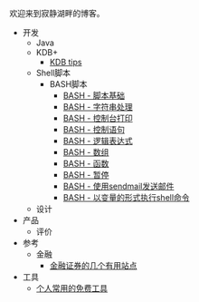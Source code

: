 欢迎来到寂静湖畔的博客。

- 开发
  - Java
  - KDB+
    - [KDB tips](dev/kdb/kdb_tips.md)
  - Shell脚本
	  - BASH脚本
		  - [BASH - 脚本基础](dev/script/bash/bash_basic.md)
		  - [BASH - 字符串处理](dev/script/bash/bash_string.md)
		  - [BASH - 控制台打印](dev/script/bash/Print_in_Console.md)
		  - [BASH - 控制语句](dev/script/bash/bash_control_flow.md)
		  - [BASH - 逻辑表达式](dev/script/bash/bash_logic_expression.md)
		  - [BASH - 数组](dev/script/bash/bash_array.md)
		  - [BASH - 函数](dev/script/bash/bash_function.md)
		  - [BASH - 暂停](dev/script/bash/bash_pause.md)
		  - [BASH - 使用sendmail发送邮件](dev/script/bash/bash_sendmail.md)
		  - [BASH - 以变量的形式执行shell命令](dev/script/bash/bash_execute_variable_command.md)
  - 设计
- 产品
  - 评价
- 参考
  - 金融
    - [金融证券的几个有用站点](reference/finance/websites.md) 
- 工具
  - [个人常用的免费工具](tool/free.md) 